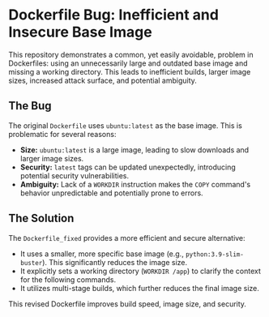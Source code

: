 # Dockerfile Bug: Inefficient and Insecure Base Image

This repository demonstrates a common, yet easily avoidable, problem in Dockerfiles: using an unnecessarily large and outdated base image and missing a working directory. This leads to inefficient builds, larger image sizes, increased attack surface, and potential ambiguity.

## The Bug

The original `Dockerfile` uses `ubuntu:latest` as the base image. This is problematic for several reasons:

* **Size:** `ubuntu:latest` is a large image, leading to slow downloads and larger image sizes.
* **Security:**  `latest` tags can be updated unexpectedly, introducing potential security vulnerabilities.
* **Ambiguity:**  Lack of a `WORKDIR` instruction makes the `COPY` command's behavior unpredictable and potentially prone to errors.

## The Solution

The `Dockerfile_fixed` provides a more efficient and secure alternative: 

* It uses a smaller, more specific base image (e.g., `python:3.9-slim-buster`). This significantly reduces the image size.
* It explicitly sets a working directory (`WORKDIR /app`) to clarify the context for the following commands.
* It utilizes multi-stage builds, which further reduces the final image size.

This revised Dockerfile improves build speed, image size, and security.